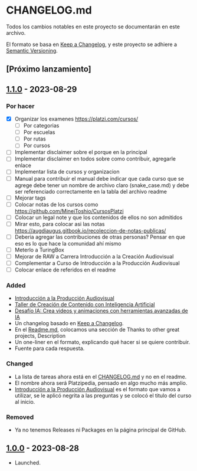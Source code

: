 # CHANGELOG.md

Todos los cambios notables en este proyecto se documentarán en este archivo.

El formato se basa en [Keep a Changelog](https://keepachangelog.com/en/1.0.0/),
y este proyecto se adhiere a [Semantic Versioning](https://semver.org/spec/v2.0.0.html).

## [Próximo lanzamiento]

## [1.1.0]() - 2023-08-29

### Por hacer

- [x] Organizar los examenes https://platzi.com/cursos/
  - [ ] Por categorias
  - [ ] Por escuelas
  - [ ] Por rutas
  - [ ] Por cursos
- [ ] Implementar disclaimer sobre el porque en la principal
- [ ] Implementar disclaimer en todos sobre como contribuir, agregarle enlace
- [ ] Implementar lista de cursos y organizacion
- [ ] Manual para contribuir el manual debe indicar que cada curso que se agrege debe tener un nombre de archivo claro (snake_case.md) y debe ser referenciado correctamente en la tabla del archivo readme
- [ ] Mejorar tags
- [ ] Colocar notas de los cursos como https://github.com/MineiToshio/CursosPlatzi
- [ ] Colocar un legal note y que los contenidos de ellos no son admitidos
- [ ] Mirar esto, para colocar asi las notas https://augdiaugus.gitbook.io/recoleccion-de-notas-publicas/
- [ ] Deberia agregar las contribuciones de otras personas? Pensar en que eso es lo que hace la comunidad ahí mismo
- [ ] Meterlo a TuringBox
- [ ] Mejorar de RAW a  Carrera Introducción a la Creación Audiovisual
- [ ] Complementar a Curso de Introducción a la Producción Audiovisual
- [ ] Colocar enlace de referidos en el readme

### Added

- [Introducción a la Producción Audiovisual](https://github.com/dfzunigah/platzipedia/blob/main/Curso%20de%20Introducci%C3%B3n%20a%20la%20Producci%C3%B3n%20Audiovisual.md)
- [Taller de Creación de Contenido con Inteligencia Artificial](https://github.com/dfzunigah/platzipedia/blob/main/Curso%20-%20Taller%20de%20Creaci%C3%B3n%20de%20Contenido%20con%20Inteligencia%20Artificial.md)
- [Desafío IA: Crea videos y animaciones con herramientas avanzadas de IA](https://github.com/dfzunigah/platzipedia/blob/main/Curso%20-%20Desaf%C3%ADo%20IA%3A%20Crea%20videos%20y%20animaciones%20con%20herramientas%20avanzadas%20de%20IA.md)
- Un changelog basado en [Keep a Changelog](https://keepachangelog.com/en/1.0.0/).
- En el [Readme.md](https://github.com/dfzunigah/platzipedia/blob/main/README.md), colocamos una sección de Thanks to other great projects, Description
- Un one-liner en el formato, explicando qué hacer si se quiere contribuir.
- Fuente para cada respuesta.

### Changed

- La lista de tareas ahora está en el [CHANGELOG.md](https://github.com/dfzunigah/platzipedia/blob/main/CHANGELOG.md) y no en el readme.
- El nombre ahora será Platzipedia, pensado en algo mucho más amplio.
- [Introducción a la Producción Audiovisual](https://github.com/dfzunigah/platzipedia/blob/main/Curso%20de%20Introducci%C3%B3n%20a%20la%20Producci%C3%B3n%20Audiovisual.md) es el formato que vamos a utilizar, se le aplicó negrita a las preguntas y se colocó el titulo del curso al inicio.

  
### Removed

- Ya no tenemos Releases ni Packages en la página principal de GitHub.

## [1.0.0]() - 2023-08-28

- Launched.

<!--- Tags
Added for new features.
Changed for changes in existing functionality.
Deprecated for soon-to-be removed features.
Removed for now removed features.
Fixed for any bug fixes.
Security in case of vulnerabilities.
-->
